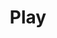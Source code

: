 ---
title: Play
tags: ["play", "audio", "music", "start", "begin", "playback", "commence"]
icon: play
svg: '<svg xmlns="http://www.w3.org/2000/svg" width="24" height="24" fill="none" viewBox="0 0 24 24" stroke-width="1.5" stroke-linecap="round" stroke-linejoin="round" stroke="currentColor"><path d="M13.985 9.919C15.328 11.015 16 11.563 16 12.5s-.672 1.485-2.015 2.582c-.371.302-.74.587-1.077.824-.297.209-.633.424-.98.635-1.341.816-2.011 1.223-2.612.772-.602-.451-.656-1.396-.766-3.285A27.07 27.07 0 0 1 8.5 12.5c0-.47.02-.993.05-1.528.11-1.89.164-2.834.766-3.285.6-.451 1.27-.044 2.611.771.348.212.684.427.98.636.339.237.707.522 1.078.825Z"/></svg>'
---